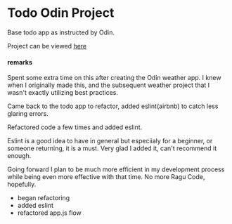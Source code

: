 # Todo Odin Project

Base todo app as instructed by Odin.

Project can be viewed [here](https://0xcire.github.io/odin-todo/)

#### remarks

Spent some extra time on this after creating the Odin weather app. I knew when I originally made this, and the subsequent weather project that I wasn't exactly utilizing best practices.

Came back to the todo app to refactor, added eslint(airbnb) to catch less glaring errors.

Refactored code a few times and added eslint.

Eslint is a good idea to have in general but especiialy for a beginner, or someone returning, it is a must. Very glad I added it, can't recommend it enough.

Going forward I plan to be much more efficient in my development process while being even more effective with that time. No more Ragu Code, hopefully.

- began refactoring
- added eslint
- refactored app.js flow
